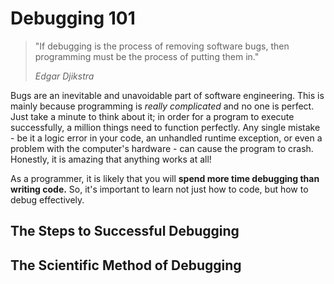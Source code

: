 # Debugging 101

> "If debugging is the process of removing software bugs, then programming must be the process of putting them in."
>
> <cite>Edgar Djikstra</cite>

Bugs are an inevitable and unavoidable part of software engineering. This is mainly because programming is _really complicated_ and no one is perfect. Just take a minute to think about it; in order for a program to execute successfully, a million things need to function perfectly. Any single mistake - be it a logic error in your code, an unhandled runtime exception, or even a problem with the computer's hardware - can cause the program to crash. Honestly, it is amazing that anything works at all!

As a programmer, it is likely that you will **spend more time debugging than writing code.** So, it's important to learn not just how to code, but how to debug effectively.

## The Steps to Successful Debugging



## The Scientific Method of Debugging


